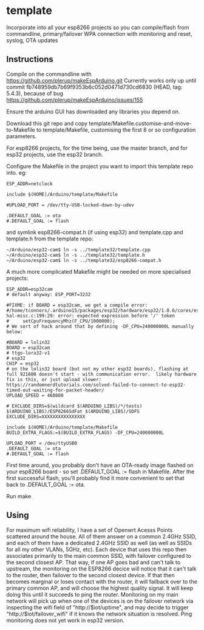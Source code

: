 # template
Incorporate into all your esp8266 projects so you can compile/flash from commandline, primary/failover WPA connection with monitoring and reset, syslog, OTA updates

## Instructions
Compile on the commandline with https://github.com/plerup/makeEspArduino.git Currently works only up until commit fb748959db7b69f9353b6c052d0471d730cd6830 (HEAD, tag: 5.4.3), because of bug https://github.com/plerup/makeEspArduino/issues/155

Ensure the arduino GUI has downloaded any libraries you depend on.

Download this git repo and copy template/Makefile.customise-and-move-to-Makefile to template/Makefile, customising the first 8 or so configuration parameters.

For esp8266 projects, for the time being, use the master branch, and for esp32 projects, use the esp32 branch.

Configure the Makefile in the project you want to import this template repo into. eg:

```
ESP_ADDR=netclock

include $(HOME)/Arduino/template/Makefile

#UPLOAD_PORT = /dev/tty-USB-locked-down-by-udev

.DEFAULT_GOAL := ota
#.DEFAULT_GOAL := flash
```
and symlink esp8266-compat.h (if using esp32) and template.cpp and template.h from the template repo:
```
~/Arduino/esp32-cam$ ln -s ../template32/template.cpp
~/Arduino/esp32-cam$ ln -s ../template32/template.h
~/Arduino/esp32-cam$ ln -s ../template32/esp8266-compat.h
```


A much more complicated Makefile might be needed on more specialised projects:
```
ESP_ADDR=esp32cam
# default anyway: ESP_PORT=3232

#FIXME: if BOARD = esp32cam, we get a compile error:
#/home/tconnors/.arduino15/packages/esp32/hardware/esp32/1.0.6/cores/esp32/esp32-hal-misc.c:199:29: error: expected expression before '/' token
#     setCpuFrequencyMhz(F_CPU/1000000);
# We sort of hack around that by defining -DF_CPU=240000000L manually below:

#BOARD = lolin32
BOARD = esp32cam
# ttgo-lora32-v1
# esp32
CHIP = esp32
# on the lolin32 board (but not my other esp32 boards), flashing at full 921600 doesn't start - with communication error.  likely hardware fix is this, or just upload slower: https://randomnerdtutorials.com/solved-failed-to-connect-to-esp32-timed-out-waiting-for-packet-header/
UPLOAD_SPEED = 460800

# EXCLUDE_DIRS=$(wildcard $(ARDUINO_LIBS)/*/tests) $(ARDUINO_LIBS)/ESP8266SdFat $(ARDUINO_LIBS)/SDFS
EXCLUDE_DIRS=XXXXXXXXXXXXXXXX

include $(HOME)/Arduino/template/Makefile
BUILD_EXTRA_FLAGS:=$(BUILD_EXTRA_FLAGS) -DF_CPU=240000000L

UPLOAD_PORT = /dev/ttyUSB0
.DEFAULT_GOAL := ota
#.DEFAULT_GOAL := flash
```

First time around, you probably don't have an OTA-ready image flashed on your esp8266 board - so set .DEFAULT_GOAL := flash in Makefile. After the first successful flash, you'll probably find it more convenient to set that back to .DEFAULT_GOAL := ota.

Run make

## Using
For maximum wifi reliability, I have a set of Openwrt Acesss Points scattered around the house.  All of them answer on a common 2.4GHz SSID, and each of them have a dedicated 2.4GHz SSID as well (as well as SSIDs for all my other VLANs, 5GHz, etc).  Each device that uses this repo then associates primarily to the main common SSID, with failover configured to the second closest AP. That way, if one AP goes bad and can't talk to upstream, the monitoring on the ESP8266 decice will notice that it can't talk to the router, then failover to the second closest device.  If that then becomes marginal or loses contact with the router, it will failback over to the primary common AP, and will choose the highest quality signal.  It will keep doing this until it succeeds to ping the router.  Monitoring on my main network will pick up when one of the devices is on the failover network via inspecting the wifi field of "http://$iot/uptime", and may decide to trigger "http://$iot/failover_wifi" if it knows the network situation is resolved.
Ping monitoring does not yet work in esp32 version.

